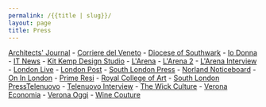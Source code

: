 ```yaml
---
permalink: /{{title | slug}}/
layout: page
title: Press
---
```

[A﻿rchitects' Journal](https://www.architectsjournal.co.uk/news/poor-collectives-watchlist)﻿ - [C﻿orriere del Veneto](https://twitter.com/PasquaWinery/status/1775470382109098183/photo/)﻿ - [Diocese of Southwark](https://southwark.anglican.org/news-events/news/latest-news/christmas-community-art-studio-to-be-launched-in-battersea/)﻿ - [Io Donna](https://www.iodonna.it/attualita/eventi-e-mostre/2024/04/10/verona-riparte-vinitaly-il-vino-fa-festa-in-tutta-la-citta/)﻿ - [I﻿T News](https://www.kcaw.co.uk/post/itv-news-injecting-some-colour-into-notting-hill)﻿ - [Kit Kemp Design Studio](https://kitkemp.com/a-place-called-home/)﻿ - [L﻿'Arena](https://twitter.com/PasquaWinery/status/1775472062473072666) - [L﻿'Arena 2](https://twitter.com/PasquaWinery/status/1778759927353229665/photo/1)﻿ - [L﻿'Arena Interview](https://www.larena.it/speciali/vinitaly-edizione-2024/la-lettera-d-amore-a-verona-dell-artista-adalberto-lonardi-per-vinitaly-e-coin-1.10677236)﻿ - [L﻿ondon Live](https://www.londonlive.co.uk/news/local-london-charity-to-celebrate-100-years-of-service/)﻿ - [L﻿ondon Post](https://london-post.co.uk/artotel-london-battersea-power-station-nine-elms-arts-ministry-launch-christmas-community-art-studio/)﻿ - [South London Press](https://londonnewsonline.co.uk/news/battersea-charitys-wall-hangings-destined-for-wimbledon-tennis-club-display/) - [N﻿orland Noticeboard](https://www.norlandnoticeboard.com/home/2021/2/16/lansdownes-cheerful-hoardings)﻿ - [O﻿n In London](https://onin.london/artotel-london-battersea-power-station-nine-elms-arts-ministry-launch-christmas-community-art-studio/)﻿ - [P﻿rime Resi](https://primeresi.com/super-prime-design-construction-firms-collaborate-on-notting-hill-street-art-project/)﻿ - [R﻿oyal College of Art](https://www.rca.ac.uk/news-and-events/news/adalberto-lonardi/#:~:text=Adalberto's%20practice%20interweaves%20culture%20and,his%20students%20and%20audiences%20alike.)﻿ - [South London Press](https://londonnewsonline.co.uk/news/battersea-charitys-wall-hangings-destined-for-wimbledon-tennis-club-display/)[T﻿elenuovo](https://twitter.com/PasquaWinery/status/1775471135909400983/photo/1)﻿ - [T﻿elenuovo Interview](https://telenuovo.it/attualita/2024/04/13/a-love-letter-to-verona-coin-come-la-casa-di-giulietta-nei-giorni-di-vinitaly-video)﻿ - [T﻿he Wick Culture](https://thewickculture.com/spotlight-artist-adalberto-lonardi/) - [Verona Economia](https://veronaeconomia.it/2024/04/03/leggi-notizia/argomenti/lifestyle/coin-spa-e-pasqua-vini-presentano-a-love-letter-to-verona.html) - [Verona Oggi](https://www.veronaoggi.it/verona/vinitaly-cittadini-veronesi-attori-protagonisti-love-letter-verona-3-aprile-2024/) - [Wine Couture](https://winecouture.it/article-en/pasqua-wines-e-coin-an-artistic-installation-dedicated-to-verona-for-vinitaly-2024/)